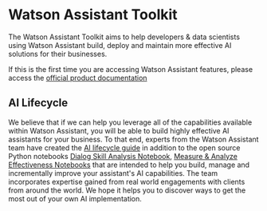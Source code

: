 # Watson Assistant Toolkit

The Watson Assistant Toolkit aims to help developers & data scientists using Watson Assistant build, deploy and maintain more effective AI solutions for their businesses.

If this is the first time you are accessing Watson Assistant features, please access the [official product documentation](https://cloud.ibm.com/docs/assistant?topic=assistant-index)

## AI Lifecycle
We believe that if we can help you leverage all of the capabilities available within Watson Assistant, you will be able to build highly effective AI assistants for your business. To that end, experts from the Watson Assistant team have created the [AI lifecycle guide](https://github.com/watson-developer-cloud/assistant-toolkit/tree/master/ai-lifecycle) in addition to the open source Python notebooks [Dialog Skill Analysis Notebook](https://github.com/watson-developer-cloud/assistant-dialog-skill-analysis), [Measure & Analyze Effectiveness Notebooks](https://github.com/watson-developer-cloud/assistant-improve-recommendations-notebook) that are intended to help you build, manage and incrementally improve your assistant's AI capabilities. The team incorporates expertise gained from real world engagements with clients from around the world. We hope it helps you to discover ways to get the most out of your own AI implementation.
